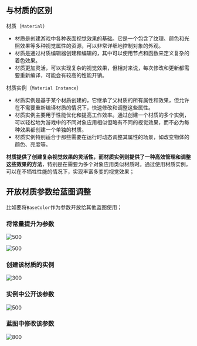 ## 与材质的区别

材质（`Material`）
- 材质是创建游戏中各种表面视觉效果的基础。它是一个包含了纹理、颜色和光照效果等多种视觉属性的资源，可以非常详细地控制对象的外观。
- 材质是通过材质编辑器创建和编辑的，其中可以使用节点和函数来定义复杂的着色效果。
- 材质更加灵活，可以实现复杂的视觉效果，但相对来说，每次修改和更新都需要重新编译，可能会有较高的性能开销。

材质实例（`Material Instance`）
- 材质实例是基于某个材质创建的，它继承了父材质的所有属性和效果，但允许在不需要重新编译材质的情况下，快速修改和调整这些属性。
- 材质实例主要用于性能优化和提高工作效率。通过创建一个材质的多个实例，可以轻松地为游戏中的不同对象应用相似但略有不同的视觉效果，而不必为每种效果都创建一个单独的材质。
- 材质实例特别适合于那些需要在运行时动态调整其属性的场景，如改变物体的颜色、亮度等。

**材质提供了创建复杂视觉效果的灵活性，而材质实例则提供了一种高效管理和调整这些效果的方法**，特别是在需要为多个对象应用类似材质时。通过使用材质实例，可以在不牺牲性能的情况下，实现丰富多变的视觉效果；

## 开放材质参数给蓝图调整

比如要将`BaseColor`作为参数开放给其他蓝图使用；
### 将常量提升为参数

![500](https://pic-1315225359.cos.ap-shanghai.myqcloud.com/20240203203428.png)

![500](https://pic-1315225359.cos.ap-shanghai.myqcloud.com/20240203203500.png)

### 创建该材质的实例

![300](https://pic-1315225359.cos.ap-shanghai.myqcloud.com/20240203203551.png)

### 实例中公开该参数

![500](https://pic-1315225359.cos.ap-shanghai.myqcloud.com/20240203203644.png)

### 蓝图中修改该参数

![800](https://pic-1315225359.cos.ap-shanghai.myqcloud.com/20240203203807.png)
